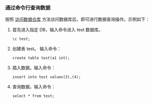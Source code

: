 ### 通过命令行查询数据

按照 [访问数据仓库]() 方法访问数据库后，即可进行数据查询操作。示例如下：

1. 首先进入指定 DB，输入命令进入 test 数据库。

   ```
   \c test;
   ```

2. 创建表 test。 输入命令：

   ```
   create table test(a1 int);
   ```

3. 插入数据。输入命令： 

   ```
   insert into test values(3),(4);
   ```

4. 查询数据。输入命令： 

   ```
   select * from test;
   ```

   

